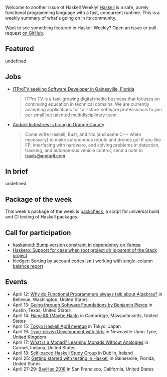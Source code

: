 <!-- 2018-04-12 unpublished -->

Welcome to another issue of Haskell Weekly!
[Haskell](https://haskell-lang.org) is a safe, purely functional programming language with a fast, concurrent runtime.
This is a weekly summary of what's going on in its community.

Want to see something featured in Haskell Weekly?
Open an issue or pull request [on GitHub](https://github.com/haskellweekly/haskellweekly.github.io).

## Featured

undefined

<!--
https://www.stackbuilders.com/tutorials/haskell/cloud-haskell/
https://typeclasses.com/news/2018-04-a-monoid-is
https://argumatronic.com/posts/2018-04-07-monad-complaints.html
https://www.schoolofhaskell.com/user/griba/lazy_lists_on_strict_purescript
https://www.parsonsmatt.org/2018/04/10/transforming_transformers.html
https://mmhaskell.com/blog/2018/4/9/next-up-on-mmh
http://blog.ploeh.dk/2018/04/09/coalescing-composite-as-a-monoid/
https://whatthefunctional.wordpress.com/2018/04/09/dynamic-programming-in-haskell/
https://haskell-at-work.com/episodes/2018-04-09-your-first-web-application-with-spock.html
https://medium.com/@fintan.halpenny/coffee-curries-and-monads-my-journey-through-haskell-5a199bab7a3f
http://vaibhavsagar.com/blog/2018/04/08/ihaskell-cocalc/index.html
https://functional.works-hub.com/learn/property-based-integration-testing-using-haskell-6c25c
https://www.michaelpj.com/blog/2018/04/08/catamorphic-lc-interpreter.html
https://github.com/Lemmih/lhc/blob/d398017ae52e8c830ed40bfd4a2e4cd2d5eb2903/PIPELINE.md
https://blog.roman-gonzalez.ca/post/172746394387/lightning-fast-ci-for-haskell-projects
-->

## Jobs

-   [ITProTV seeking Software Developer in Gainesville, Florida](https://functionaljobs.com/jobs/9080-software-engineer-developer-at-itprotv)

    > ITPro.TV is a fast-growing digital media business that focuses on continuing education in technical domains. We are currently accepting applications for full-stack software professionals to join our small but talented multidisciplinary team.

-   [Anduril Industries is hiring in Orange County](https://www.anduril.com)

    > Come write Haskell, Rust, and Nix (and some C++ when necessary) to make autonomous robots and drones go! If you like FP, interfacing with hardware, and solving problems in detection, tracking, and autonomous vehicle control, send a note to <travis@anduril.com>

## In brief

undefined

## Package of the week

This week's package of the week is [packcheck](https://hackage.haskell.org/package/packcheck-0.3.0),
a script for universal build and CI testing of Haskell packages.

## Call for participation

-   [haskanoid: Bump version constraint in dependency on Yampa](https://github.com/ivanperez-keera/haskanoid/issues/61)
-   [Haskero: Support for case when root project dir is parent of the Stack project](https://gitlab.com/vannnns/haskero/issues/58)
-   [hledger: Sorting by account codes isn't working with single-column balance report](https://github.com/simonmichael/hledger/issues/727)

## Events

-   April 12: [Why do Functional Programmers always talk about Algebras?](https://www.meetup.com/Eastside-Fun-c-tional-Programming-Group/events/248722662/) in Bellevue, Washington, United States
-   April 13: [Going through Software Foundations by Benjamin Pierce](https://www.meetup.com/Austin-Types-Theorems-and-Programming-Languages/events/249172494/) in Austin, Texas, United States
-   April 14: [Hang && (Maybe Hack)](https://www.meetup.com/Weekly-Functional-Programming-Meetup/events/249414785/) in Cambridge, Massachusetts, United States
-   April 15: [Tokyo Haskell April meetup](https://www.meetup.com/Tokyo-Haskell-Meetup/events/248833521/) in Tokyo, Japan
-   April 16: [Type-driven Development with Idris](https://www.meetup.com/FP-North-East/events/xwwjfpyxgbvb/) in Newcastle Upon Tyne, United Kingdom
-   April 17: [What is a Monad? Learning Monads Without Analogies](https://www.meetup.com/Indy-FP/events/249371555/) in Carmel, Indiana, United States
-   April 18: [Self-paced Haskell Study Group](https://www.meetup.com/haskell-dublin-meetup/events/249428074/) in Dublin, Ireland
-   April 25: [Getting started with testing in Haskell](https://www.meetup.com/Gainesville-Functional-Programming-Meetup/events/dhnnnpyxgbhc/) in Gainesville, Florida, United States
-   April 27-29: [BayHac 2018](https://wiki.haskell.org/BayHac2018) in San Francisco, California, United States
